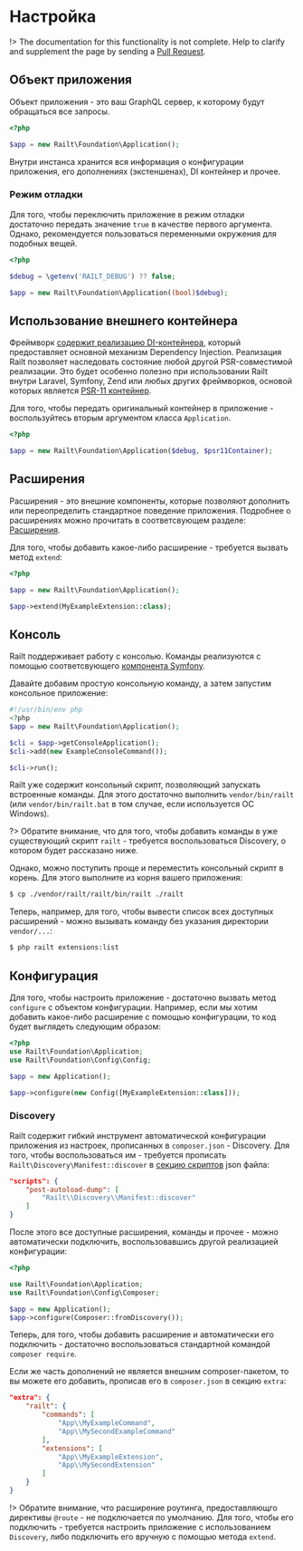 # Настройка

!> The documentation for this functionality is not complete. 
Help to clarify and supplement the page by sending a [Pull Request](https://github.com/railt/docs).

## Объект приложения

Объект приложения - это ваш GraphQL сервер, к которому
будут обращаться все запросы.

```php
<?php

$app = new Railt\Foundation\Application();
```

Внутри инстанса хранится вся информация о конфигурации приложения, его 
дополнениях (экстеншенах), DI контейнер и прочее.

### Режим отладки

Для того, чтобы переключить приложение в режим отладки  
достаточно передать значение `true` в качестве первого аргумента. 
Однако, рекомендуется пользоваться переменными окружения для подобных вещей.

```php
<?php

$debug = \getenv('RAILT_DEBUG') ?? false;

$app = new Railt\Foundation\Application((bool)$debug);
```

## Использование внешнего контейнера

Фреймворк [содержит реализацию DI-контейнера](/app/container), который предоставляет 
основной механизм Dependency Injection. Реализация Railt позволяет наследовать состояние
любой другой PSR-совместимой реализации. Это будет особенно полезно при использовании
Railt внутри Laravel, Symfony, Zend или любых других фреймворков, основой которых 
является [PSR-11 контейнер](https://www.php-fig.org/psr/psr-11/).

Для того, чтобы передать оригинальный контейнер в приложение - 
воспользуйтесь вторым аргументом класса `Application`.

```php
<?php

$app = new Railt\Foundation\Application($debug, $psr11Container);
```

## Расширения

Расширения - это внешние компоненты, которые позволяют дополнить или 
переопределить стандартное поведение приложения. Подробнее о расширениях 
можно прочитать в соответсвующем разделе: [Расширения](/app/extensions).

Для того, чтобы добавить какое-либо расширение - требуется вызвать 
метод `extend`:

```php
<?php

$app = new Railt\Foundation\Application();

$app->extend(MyExampleExtension::class);
```

## Консоль

Railt поддерживает работу с консолью. Команды реализуются с 
помощью соответсвующего [компонента Symfony](https://symfony.com/doc/4.1/console.html).

Давайте добавим простую консольную команду, а затем запустим консольное приложение:

```php
#!/usr/bin/env php
<?php
$app = new Railt\Foundation\Application();

$cli = $app->getConsoleApplication();
$cli->add(new ExampleConsoleCommand());

$cli->run();
```

Railt уже содержит консольный скрипт, позволяющий запускать встроенные команды. 
Для этого достаточно выполнить `vendor/bin/railt` (или `vendor/bin/railt.bat` в 
том случае, если используется ОС Windows).

?> Обратите внимание, что для того, чтобы добавить команды в уже 
существующий скрипт `railt` - требуется воспользоваться Discovery, о котором 
будет рассказано ниже.

Однако, можно поступить проще и переместить консольный скрипт в корень. 
Для этого выполните из корня вашего приложения:

```bash
$ cp ./vendor/railt/railt/bin/railt ./railt
```

Теперь, например, для того, чтобы вывести список всех доступных 
расширений - можно вызывать команду без указания директории `vendor/...`:

```bash
$ php railt extensions:list
```

## Конфигурация

Для того, чтобы настроить приложение - достаточно вызвать метод `configure` 
с объектом конфигурации. Например, если мы хотим добавить какое-либо расширение 
с помощью конфигурации, то код будет выглядеть следующим образом:

```php
<?php
use Railt\Foundation\Application;
use Railt\Foundation\Config\Config;

$app = new Application();

$app->configure(new Config([MyExampleExtension::class]));
```

### Discovery

Railt содержит гибкий инструмент автоматической конфигурации
приложения из настроек, прописанных в `composer.json` - Discovery. Для того, 
чтобы воспользоваться им - требуется прописать 
`Railt\Discovery\Manifest::discover` в [секцию скриптов](https://getcomposer.org/doc/articles/scripts.md) 
json файла:

```json
"scripts": {
    "post-autoload-dump": [
        "Railt\\Discovery\\Manifest::discover"
    ]
}
```

После этого все доступные расширения, команды и прочее - можно
автоматически подключить, воспользовавшись другой реализацией конфигурации:

```php
<?php

use Railt\Foundation\Application;
use Railt\Foundation\Config\Composer;

$app = new Application();
$app->configure(Composer::fromDiscovery());
```

Теперь, для того, чтобы добавить расширение и автоматически его 
подключить - достаточно воспользоваться стандартной командой `composer require`.

Если же часть дополнений не является внешним composer-пакетом, то вы можете 
его добавить, прописав его в `composer.json` в секцию `extra`:

```json
"extra": {
    "railt": {
        "commands": [
            "App\\MyExampleCommand",
            "App\\MySecondExampleCommand"
        ],
        "extensions": [
            "App\\MyExampleExtension",
            "App\\MySecondExtension"
        ]
    }
}
``` 

!> Обратите внимание, что расширение роутинга, предоставляющго директивы `@route` - 
не подключается по умолчанию. Для того, чтобы его подключить - требуется 
настроить приложение с использованием `Discovery`, либо подключить его вручную с 
помощью метода `extend`. 
